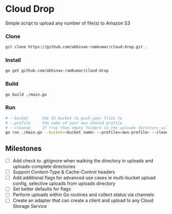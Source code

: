 # Cloud Drop

Simple script to upload any number of file(s) to Amazon S3

### Clone

```bash
git clone https://github.com/abhinav-ramkumar/cloud-drop.git .
```

### Install

```bash
go get github.com/abhinav-ramkumar/cloud-drop
```

### Build

```bash
go build ./main.go
```

### Run

```bash
# --bucket      the S3 bucket to push your files to
# --profile     the name of your aws shared profile
# --cleanup     If true then empty folders in the uploads directory will be deleted
go run ./main.go --bucket=<bucket name> --profile=<aws-profile> --cleanup=<true/false>
```

## Milestones

- [ ] Add check to .gitignore when walking the directory in uploads and uploads-complete directories
- [ ] Support Content-Type & Cache-Control headers
- [ ] Add additional flags for advanced use cases ie multi-bucket upload config, selective uploads from uploads directory
- [ ] Set better defaults for flags
- [ ] Perform uploads within Go routines and collect status via channels
- [ ] Create an adapter that can create a client and upload to any Cloud Storage Service
